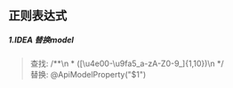 ## 正则表达式
##### 1.IDEA 替换model

> 查找:  /\*\*\n     \* ([\u4e00-\u9fa5_a-zA-Z0-9_]{1,10})\n     \*/ <br>
 替换: @ApiModelProperty("$1")